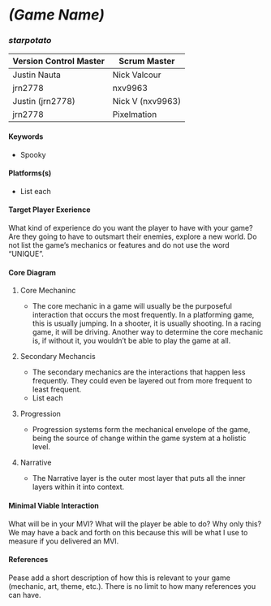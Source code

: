 # _(Game Name)_

### _starpotato_

| Version Control Master | Scrum Master    |
| ---------------------- | --------------- |
| Justin Nauta           | Nick Valcour    |
| jrn2778                | nxv9963         |
| Justin (jrn2778)       | Nick V (nxv9963)|
| jrn2778                | Pixelmation     |

#### Keywords

-  Spooky

#### Platforms(s)

-   List each

#### Target Player Exerience

What kind of experience do you want the player to have with your game? Are they going to have to outsmart their enemies, explore a new world. Do not list the game’s mechanics or features and do not use the word “UNIQUE”.

#### Core Diagram

1.  Core Mechaninc

    -   The core mechanic in a game will usually be the purposeful interaction that occurs the most frequently. In a platforming game, this is usually jumping. In a shooter, it is usually shooting. In a racing game, it will be driving. Another way to determine the core mechanic is, if without it, you wouldn’t be able to play the game at all.

2.  Secondary Mechancis

    -   The secondary mechanics are the interactions that happen less frequently. They could even be layered out from more frequent to least frequent.
    -   List each


3.  Progression

    -   Progression systems form the mechanical envelope of the game, being the source of change within the game system at a holistic level.

4.  Narrative

    -   The Narrative layer is the outer most layer that puts all the inner layers within it into context.

#### Minimal Viable Interaction

What will be in your MVI? What will the player be able to do? Why only this? We may have a back and forth on this because this will be what I use to measure if you delivered an MVI.

#### References

Pease add a short description of how this is relevant to your game (mechanic, art, theme, etc.). There is no limit to how many references you can have.

